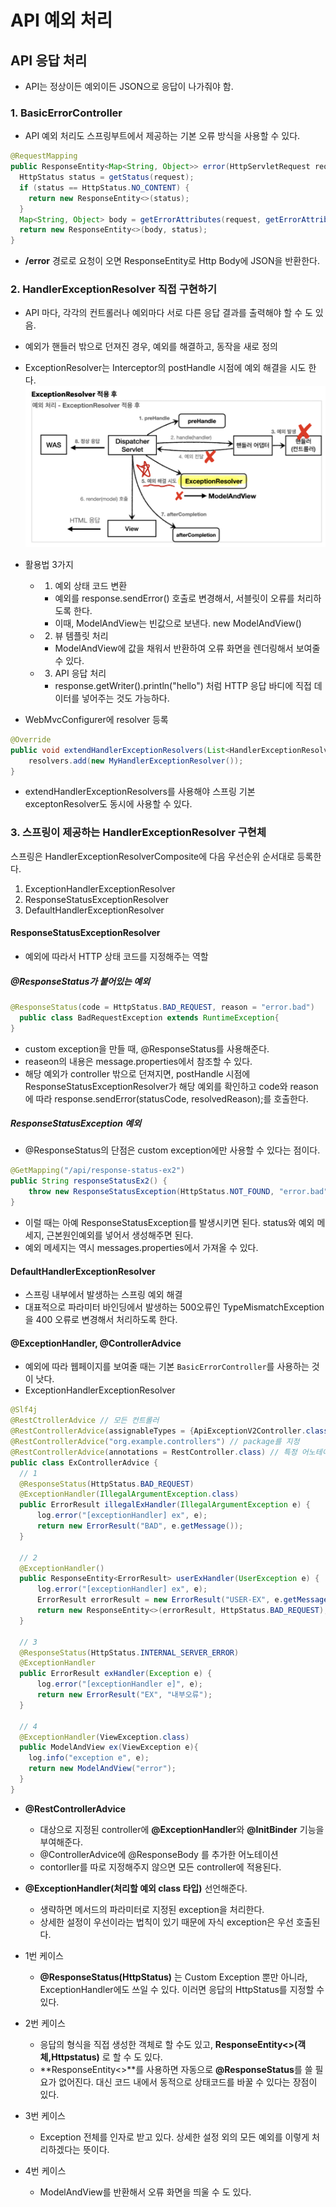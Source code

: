 # API 예외 처리

## API 응답 처리
- API는 정상이든 예외이든 JSON으로 응답이 나가줘야 함.

### 1. BasicErrorController
- API 예외 처리도 스프링부트에서 제공하는 기본 오류 방식을 사용할 수 있다.

```java
@RequestMapping
public ResponseEntity<Map<String, Object>> error(HttpServletRequest request) {
  HttpStatus status = getStatus(request);
  if (status == HttpStatus.NO_CONTENT) {
    return new ResponseEntity<>(status);
  }
  Map<String, Object> body = getErrorAttributes(request, getErrorAttributeOptions(request, MediaType.ALL));
  return new ResponseEntity<>(body, status);
}
```
- **/error** 경로로 요청이 오면 ResponseEntity로 Http Body에 JSON을 반환한다. 

### 2. HandlerExceptionResolver 직접 구현하기 
- API 마다, 각각의 컨트롤러나 예외마다 서로 다른 응답 결과를 출력해야 할 수 도 있음.

- 예외가 핸들러 밖으로 던져진 경우, 예외를 해결하고, 동작을  새로 정의
- ExceptionResolver는 Interceptor의 postHandle 시점에 예외 해결을 시도 한다.
![exceptionResolver](../../images/Spring/exceptionresolver.png)

- 활용법 3가지
  - 1. 예외 상태 코드 변환
    - 예외를 response.sendError() 호출로 변경해서, 서블릿이 오류를 처리하도록 한다.
    - 이때, ModelAndView는 빈값으로 보낸다. new ModelAndView()
  - 2. 뷰 템플릿 처리
    - ModelAndView에 값을 채워서 반환하여 오류 화면을 렌더링해서 보여줄 수 있다.
  - 3. API 응답 처리
    - response.getWriter().println("hello") 처럼 HTTP 응답 바디에 직접 데이터를 넣어주는 것도 가능하다.

- WebMvcConfigurer에 resolver 등록
```java
@Override
public void extendHandlerExceptionResolvers(List<HandlerExceptionResolver> resolvers) {
    resolvers.add(new MyHandlerExceptionResolver());
}
```
- extendHandlerExceptionResolvers를 사용해야 스프링 기본 exceptonResolver도 동시에 사용할 수 있다.

### 3. 스프링이 제공하는 HandlerExceptionResolver 구현체
스프링은 HandlerExceptionResolverComposite에 다음 우선순위 순서대로 등록한다. 
1. ExceptionHandlerExceptionResolver
2. ResponseStatusExceptionResolver
3. DefaultHandlerExceptionResolver

#### ResponseStatusExceptionResolver 

- 예외에 따라서 HTTP 상태 코드를 지정해주는 역할

##### @ResponseStatus가 붙어있는 예외
```java
@ResponseStatus(code = HttpStatus.BAD_REQUEST, reason = "error.bad")
  public class BadRequestException extends RuntimeException{
}
```
- custom exception을 만들 때, @ResponseStatus를 사용해준다.
- reaseon의 내용은 message.properties에서 참조할 수 있다.
- 해당 예외가 controller 밖으로 던져지면, postHandle 시점에 ResponseStatusExceptionResolver가 해당 예외를 확인하고 code와 reason에 따라 response.sendError(statusCode, resolvedReason);를 호출한다. 

##### ResponseStatusException 예외
- @ResponseStatus의 단점은 custom exception에만 사용할 수 있다는 점이다.

```java
@GetMapping("/api/response-status-ex2")
public String responseStatusEx2() {
    throw new ResponseStatusException(HttpStatus.NOT_FOUND, "error.bad", new IllegalArgumentException());
}
```
- 이럴 때는 아예 ResponseStatusException를 발생시키면 된다. status와 예외 메세지, 근본원인예외를 넣어서 생성해주면 된다.
- 예외 메세지는 역시 messages.properties에서 가져올 수 있다.


#### DefaultHandlerExceptionResolver 
- 스프링 내부에서 발생하는 스프링 예외 해결
- 대표적으로 파라미터 바인딩에서 발생하는 500오류인 TypeMismatchException을 400 오류로 변경해서 처리하도록 한다.


#### @ExceptionHandler, @ControllerAdvice
- 예외에 따라 웹페이지를 보여줄 때는 기본 `BasicErrorController`를 사용하는 것이 낫다. 
- ExceptionHandlerExceptionResolver

```java
@Slf4j
@RestCtrollerAdvice // 모든 컨트롤러
@RestControllerAdvice(assignableTypes = {ApiExceptionV2Controller.class, sample.class}) // controller 지정
@RestControllerAdvice("org.example.controllers") // package를 지정
@RestControllerAdvice(annotations = RestController.class) // 특정 어노테이션 붙은 컨트롤러 지정
public class ExControllerAdvice {
  // 1
  @ResponseStatus(HttpStatus.BAD_REQUEST)
  @ExceptionHandler(IllegalArgumentException.class)
  public ErrorResult illegalExHandler(IllegalArgumentException e) {
      log.error("[exceptionHandler] ex", e);
      return new ErrorResult("BAD", e.getMessage());
  }

  // 2
  @ExceptionHandler()
  public ResponseEntity<ErrorResult> userExHandler(UserException e) {
      log.error("[exceptionHandler] ex", e);
      ErrorResult errorResult = new ErrorResult("USER-EX", e.getMessage());
      return new ResponseEntity<>(errorResult, HttpStatus.BAD_REQUEST);
  }

  // 3
  @ResponseStatus(HttpStatus.INTERNAL_SERVER_ERROR)
  @ExceptionHandler
  public ErrorResult exHandler(Exception e) {
      log.error("[exceptionHandler e]", e);
      return new ErrorResult("EX", "내부오류");
  }

  // 4 
  @ExceptionHandler(ViewException.class)
  public ModelAndView ex(ViewException e){
    log.info("exception e", e);
    return new ModelAndView("error");
  }
}
```
- **@RestControllerAdvice**
  - 대상으로 지정된 controller에 **@ExceptionHandler**와 **@InitBinder** 기능을 부여해준다.
  - @ControllerAdvice에 @ResponseBody 를 추가한 어노테이션
  - contorller를 따로 지정해주지 않으면 모든 controller에 적용된다.
- **@ExceptionHandler(처리할 예외 class 타입)** 선언해준다.
  - 생략하면 메서드의 파라미터로 지정된 exception을 처리한다.
  - 상세한 설정이 우선이라는 법칙이 있기 때문에 자식 exception은 우선 호출된다. 

- 1번 케이스 
  - **@ResponseStatus(HttpStatus)** 는 Custom Exception 뿐만 아니라, ExceptionHandler에도 쓰일 수 있다. 이러면 응답의 HttpStatus를 지정할 수 있다.
- 2번 케이스 
  - 응답의 형식을 직접 생성한 객체로 할 수도 있고, **ResponseEntity<>(객체,Httpstatus)** 로 할 수 도 있다. 
  - **ResponseEntity<>**를 사용하면 자동으로 **@ResponseStatus**를 쓸 필요가 없어진다. 대신 코드 내에서 동적으로 상태코드를 바꿀 수 있다는 장점이 있다.
- 3번 케이스 
  - Exception 전체를 인자로 받고 있다. 상세한 설정 외의 모든 예외를 이렇게 처리하겠다는 뜻이다.
- 4번 케이스
  - ModelAndView를 반환해서 오류 화면을 띄울 수 도 있다.